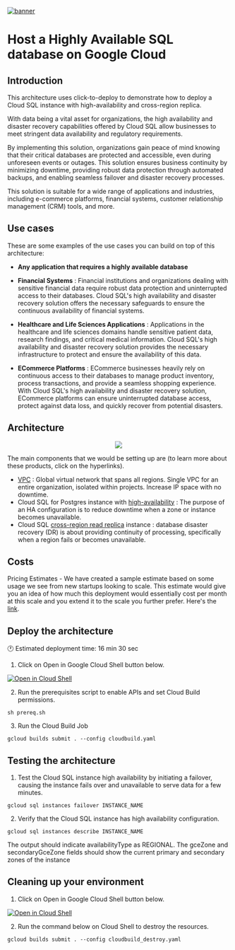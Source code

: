 [![banner](../banner.png)](https://cloud.google.com/?utm_source=github&utm_medium=referral&utm_campaign=GCP&utm_content=packages_repository_banner)


# Host a Highly Available SQL database on Google Cloud

## Introduction

This architecture uses click-to-deploy to demonstrate how to deploy a Cloud SQL instance with high-availability and cross-region replica.

With data being a vital asset for organizations, the high availability and disaster recovery capabilities offered by Cloud SQL allow businesses to meet stringent data availability and regulatory requirements.

By implementing this solution, organizations gain peace of mind knowing that their critical databases are protected and accessible, even during unforeseen events or outages. This solution ensures business continuity by minimizing downtime, providing robust data protection through automated backups, and enabling seamless failover and disaster recovery processes.

This solution is suitable for a wide range of applications and industries, including e-commerce platforms, financial systems, customer relationship management (CRM) tools, and more.

## Use cases

These are some examples of the use cases you can build on top of this architecture:

* __Any application that requires a highly available database__
* __Financial Systems__ : Financial institutions and organizations dealing with sensitive financial data require robust data protection and uninterrupted access to their databases. Cloud SQL's high availability and disaster recovery solution offers the necessary safeguards to ensure the continuous availability of financial systems.

* __Healthcare and Life Sciences Applications__ : Applications in the healthcare and life sciences domains handle sensitive patient data, research findings, and critical medical information. Cloud SQL's high availability and disaster recovery solution provides the necessary infrastructure to protect and ensure the availability of this data.

* __ECommerce Platforms__ : ECommerce businesses heavily rely on continuous access to their databases to manage product inventory, process transactions, and provide a seamless shopping experience. With Cloud SQL's high availability and disaster recovery solution, ECommerce platforms can ensure uninterrupted database access, protect against data loss, and quickly recover from potential disasters.


## Architecture

<p align="center"><img src="architecture.png"></p>

The main components that we would be setting up are (to learn more about these products, click on the hyperlinks).

* [VPC](https://cloud.google.com/vpc) : Global virtual network that spans all regions. Single VPC for an entire organization, isolated within projects. Increase IP space with no downtime.
* Cloud SQL for Postgres instance with [high-availability](https://cloud.google.com/sql/docs/postgres/high-availability) : The purpose of an HA configuration is to reduce downtime when a zone or instance becomes unavailable. 
* Cloud SQL [cross-region read replica](https://cloud.google.com/sql/docs/postgres/intro-to-cloud-sql-disaster-recovery) instance : database disaster recovery (DR) is about providing continuity of processing, specifically when a region fails or becomes unavailable.


## Costs

Pricing Estimates - We have created a sample estimate based on some usage we see from new startups looking to scale. This estimate would give you an idea of how much this deployment would essentially cost per month at this scale and you extend it to the scale you further prefer. Here's the [link](https://cloud.google.com/products/calculator/#id=35b50e4b-8292-43b7-b909-d29213b80fea).

## Deploy the architecture

:clock1: Estimated deployment time: 16 min 30 sec

1. Click on Open in Google Cloud Shell button below.
<a href="https://ssh.cloud.google.com/cloudshell/editor?cloudshell_git_repo=https://github.com/GoogleCloudPlatform/click-to-deploy-solutions&cloudshell_workspace=cloudsql-ha-dr&cloudshell_open_in_editor=terraform/terraform.tfvars" target="_new">
    <img alt="Open in Cloud Shell" src="https://gstatic.com/cloudssh/images/open-btn.svg">
</a>

2. Run the prerequisites script to enable APIs and set Cloud Build permissions.
```
sh prereq.sh
```

3. Run the Cloud Build Job
```
gcloud builds submit . --config cloudbuild.yaml
```

## Testing the architecture

1. Test the Cloud SQL instance high availability by initiating a failover, causing the instance fails over and unavailable to serve data for a few minutes.
```
gcloud sql instances failover INSTANCE_NAME
```
2. Verify that the Cloud SQL instance has high availability configuration.
```
gcloud sql instances describe INSTANCE_NAME
```
The output should indicate availabilityType as REGIONAL. The gceZone and secondaryGceZone fields should show the current primary and secondary zones of the instance

## Cleaning up your environment

1. Click on Open in Google Cloud Shell button below.
<a href="https://ssh.cloud.google.com/cloudshell/editor?cloudshell_git_repo=https://github.com/GoogleCloudPlatform/click-to-deploy-solutions&cloudshell_workspace=cloudsql-ha-dr" target="_new">
    <img alt="Open in Cloud Shell" src="https://gstatic.com/cloudssh/images/open-btn.svg">
</a>

2. Run the command below on Cloud Shell to destroy the resources.
```
gcloud builds submit . --config cloudbuild_destroy.yaml
```
